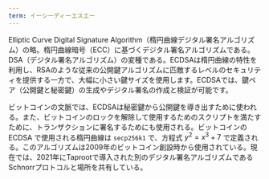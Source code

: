 ```yaml
---
term: イーシーディーエスエー
---
```

Elliptic Curve Digital Signature Algorithm（楕円曲線デジタル署名アルゴリズム）の略。楕円曲線暗号（ECC）に基づくデジタル署名アルゴリズムである。DSA（デジタル署名アルゴリズム）の変種である。ECDSAは楕円曲線の特性を利用し、RSAのような従来の公開鍵アルゴリズムに匹敵するレベルのセキュリティを提供する一方で、大幅に小さい鍵サイズを使用します。ECDSAでは、鍵ペア（公開鍵と秘密鍵）の生成やデジタル署名の作成と検証が可能です。

ビットコインの文脈では、ECDSAは秘密鍵から公開鍵を導き出すために使われる。また、ビットコインのロックを解除して使用するためのスクリプトを満たすために、トランザクションに署名するためにも使用される。ビットコインの ECDSA で使用される楕円曲線は `secp256k1` で、方程式 $y^2 = x^3 + 7$ で定義される。このアルゴリズムは2009年のビットコイン創設時から使用されている。現在では、2021年にTaprootで導入された別のデジタル署名アルゴリズムであるSchnorrプロトコルと場所を共有している。